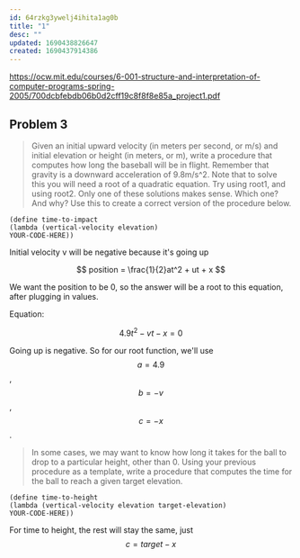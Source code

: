 ```yaml
---
id: 64rzkg3ywelj4ihita1ag0b
title: "1"
desc: ""
updated: 1690438826647
created: 1690437914386
---
```


https://ocw.mit.edu/courses/6-001-structure-and-interpretation-of-computer-programs-spring-2005/700dcbfebdb06b0d2cff19c8f8f8e85a_project1.pdf

## Problem 3

> Given an initial upward velocity (in meters per second, or m/s) and initial elevation or
> height (in meters, or m), write a procedure that computes how long the baseball will be in
> flight. Remember that gravity is a downward acceleration of 9.8m/s^2. Note that to solve
> this you will need a root of a quadratic equation. Try using root1, and using root2.
> Only one of these solutions makes sense. Which one? And why? Use this to create a
> correct version of the procedure below.

```
(define time-to-impact
(lambda (vertical-velocity elevation)
YOUR-CODE-HERE))
```

Initial velocity v will be negative because it's going up

$$
position = \frac{1}{2}at^2 + ut + x
$$

We want the position to be 0, so the answer will be a root to this equation, after plugging in values.

Equation:

$$
4.9t^2 - vt - x = 0
$$

Going up is negative. So for our root function, we'll use $$a=4.9$$, $$b = -v$$, $$c = -x$$.

> In some cases, we may want to know how long it takes for the ball to drop to a particular
> height, other than 0. Using your previous procedure as a template, write a procedure that
> computes the time for the ball to reach a given target elevation.

```
(define time-to-height
(lambda (vertical-velocity elevation target-elevation)
YOUR-CODE-HERE))
```

For time to height, the rest will stay the same, just $$c = target - x$$
